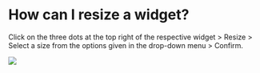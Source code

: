 # How can I resize a widget?

<p class="no-margin">Click on the three dots at the top right of the respective widget &gt; Resize &gt; Select a size from the options given in the drop-down menu &gt; Confirm.</p>
<p class="no-margin"></p>
<div class="intercom-container"><img src="/assets/img/teams-pro/image_191.png"></div>

<Intercom />
<Hubspot />
<Clarity />
<GoogleAnalytics />

